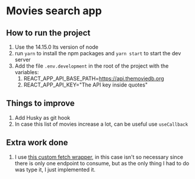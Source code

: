 # Movies search app

## How to run the project
1. Use the 14.15.0 lts version of node  
2. run ```yarn``` to install the npm packages and ```yarn start``` to start the dev server
3. Add the file ```.env.development``` in the root of the project with the variables:
   1. REACT_APP_API_BASE_PATH=https://api.themoviedb.org
   2. REACT_APP_API_KEY="The API key inside quotes"

## Things to improve
1. Add Husky as git hook
2. In case this list of movies increase a lot, can be useful use ```useCallback``` 

## Extra work done
1. I use [this custom fetch wrapper](https://kentcdodds.com/blog/replace-axios-with-a-simple-custom-fetch-wrapper), in this case isn't so necessary since there is only one endpoint to consume, but as the only thing I had to do was type it, I just implemented it. 